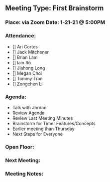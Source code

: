 ## Meeting Type: First Brainstorm
### Place: via Zoom					Date: 1-21-21 @ 5:00PM
				
### Attendance:   
- [] Ari Cortes			
- [] Jack Mitchener
- [] Brian Lam				
- [] Iain Ro
- [] Jiahong Long			
- [] Megan Choi
- [] Tommy Tran			
- [] Zongchen Li

### Agenda:
- Talk with Jordan
- Review Agenda
- Review Last Meeting Minutes
- Brainstorm for Timer Features/Concepts
- Earlier meeting than Thursday
- Next Steps for Everyone

### Open Floor:
### Next Meeting:
### Meeting Notes:
